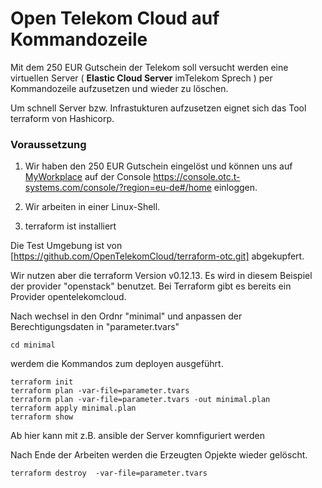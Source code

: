 # Open Telekom Cloud auf Kommandozeile

Mit dem 250 EUR Gutschein der Telekom soll versucht werden eine virtuellen Server ( **Elastic Cloud Server** imTelekom Sprech ) per Kommandozeile aufzusetzen und wieder zu löschen.

Um schnell Server bzw. Infrastukturen aufzusetzen eignet sich das Tool terraform von Hashicorp.



### Voraussetzung

1. Wir haben den 250 EUR Gutschein eingelöst und können uns auf [MyWorkplace](https://www.websso.t-systems.com/MyWorkplace/General/TSIPageContainer.aspx#)  auf der Console  https://console.otc.t-systems.com/console/?region=eu-de#/home einloggen.

2. Wir arbeiten in einer Linux-Shell. 

3. terraform ist installiert

Die Test Umgebung ist von [https://github.com/OpenTelekomCloud/terraform-otc.git] abgekupfert.

Wir nutzen aber die terraform Version  v0.12.13. Es wird in diesem Beispiel der provider "openstack" benutzet.
Bei Terraform gibt es bereits ein Provider opentelekomcloud.

Nach wechsel in den Ordnr "minimal" und  anpassen der Berechtigungsdaten in "parameter.tvars"

    cd minimal

werdem die Kommandos zum deployen ausgeführt.


    terraform init
    terraform plan -var-file=parameter.tvars
    terraform plan -var-file=parameter.tvars -out minimal.plan
    terraform apply minimal.plan
    terraform show

Ab hier kann mit z.B. ansible der Server komnfiguriert werden

Nach Ende der Arbeiten werden die Erzeugten Opjekte wieder gelöscht.


    terraform destroy  -var-file=parameter.tvars 


